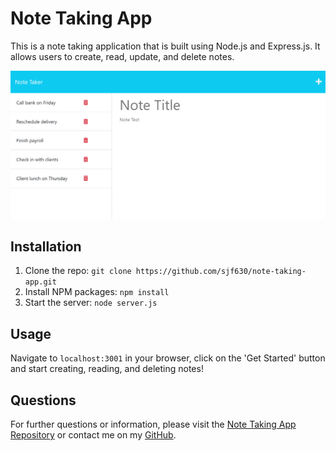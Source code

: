 # Note Taking App

This is a note taking application that is built using Node.js and Express.js. It allows users to create, read, update, and delete notes. 

![Note Taking App](./Assets/11-express-homework-demo-01.png)

## Installation

1. Clone the repo: `git clone https://github.com/sjf630/note-taking-app.git`
2. Install NPM packages: `npm install`
3. Start the server: `node server.js`

## Usage

Navigate to `localhost:3001` in your browser, click on the 'Get Started' button and start creating, reading, and deleting notes!

## Questions

For further questions or information, please visit the [Note Taking App Repository](https://github.com/sjf630/note-taking-app) or contact me on my [GitHub](https://github.com/sjf630/).
